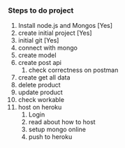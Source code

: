 ### Steps to do project

1. Install node.js and  Mongos [Yes]
2. create initial project [Yes]
3. initial git [Yes]
4. connect with mongo
5. create model
6. create post api
    1. check correctness on postman
7. create get all data
8. delete product
9. update product
10. check workable
11. host on heroku
    1. Login
    2. read about how to host
    3. setup mongo online
    4. push to heroku
